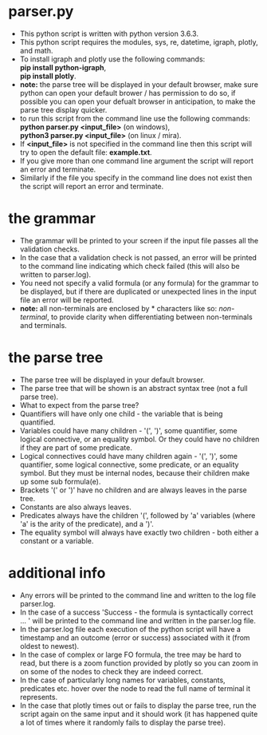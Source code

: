 # parser.py
- This python script is written with python version 3.6.3.
- This python script requires the modules, sys, re, datetime, igraph, plotly, and math.
- To install igraph and plotly use the following commands:  
**pip install python-igraph**,  
**pip install plotly**.  
- **note:** the parse tree will be displayed in your default browser, make sure python can open your default brower / has permission to do so, if possible you can open your defualt browser in anticipation, to make the parse tree display quicker.  
- to run this script from the command line use the following commands:  
**python parser.py <input_file>** (on windows),  
**python3 parser.py <input_file>** (on linux / mira).  
- If **<input_file>** is not specified in the command line then this script will try to open the default file: **example.txt**.
- If you give more than one command line argument the script will report an error and terminate.
- Similarly if the file you specify in the command line does not exist then the script will report an error and terminate.

# the grammar
- The grammar will be printed to your screen if the input file passes all the validation checks.
- In the case that a validation check is not passed, an error will be printed to the command line indicating which check failed (this will also be written to parser.log).
- You need not specify a valid formula (or any formula) for the grammar to be displayed, but if there are duplicated or unexpected lines in the input file an error will be reported.
- **note:** all non-terminals are enclosed by * characters like so: *non-terminal*, to provide clarity when differentiating between non-terminals and terminals.

# the parse tree
- The parse tree will be displayed in your default browser.
- The parse tree that will be shown is an abstract syntax tree (not a full parse tree).
- What to expect from the parse tree?
- Quantifiers will have only one child - the variable that is being quantified.
- Variables could have many children - '(', ')', some quantifier, some logical connective, or an equality symbol. Or they could have no children if they are part of some predicate.
- Logical connectives could have many children again - '(', ')', some quantifier, some logical connective, some predicate, or an equality symbol. But they must be internal nodes, because their children make up some sub formula(e).
- Brackets '(' or ')' have no children and are always leaves in the parse tree.
- Constants are also always leaves.
- Predicates always have the children '(', followed by 'a' variables (where 'a' is the arity of the predicate), and a ')'.
- The equality symbol will always have exactly two children - both either a constant or a variable.

# additional info
- Any errors will be printed to the command line and written to the log file parser.log.
- In the case of a success 'Success - the formula is syntactically correct ... ' will be printed to the command line and written in the parser.log file.
- In the parser.log file each execution of the python script will have a timestamp and an outcome (error or success) associated with it (from oldest to newest).
- In the case of complex or large FO formula, the tree may be hard to read, but there is a zoom function provided by plotly so you can zoom in on some of the nodes to check they are indeed correct.
- In the case of particularly long names for variables, constants, predicates etc. hover over the node to read the full name of terminal it represents.
- In the case that plotly times out or fails to display the parse tree, run the script again on the same input and it should work (it has happened quite a lot of times where it randomly fails to display the parse tree).
